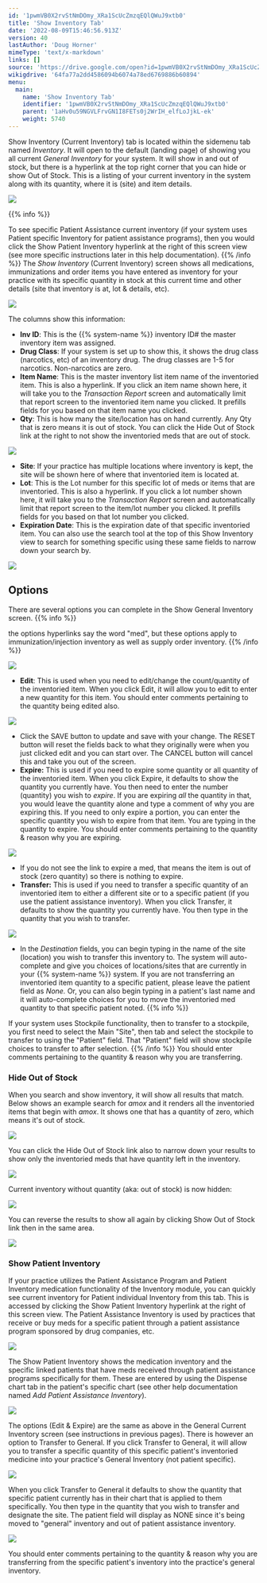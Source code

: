 ```yaml
---
id: '1pwmVB0X2rvStNmDOmy_XRa1ScUcZmzqEQlQWuJ9xtb0'
title: 'Show Inventory Tab'
date: '2022-08-09T15:46:56.913Z'
version: 40
lastAuthor: 'Doug Horner'
mimeType: 'text/x-markdown'
links: []
source: 'https://drive.google.com/open?id=1pwmVB0X2rvStNmDOmy_XRa1ScUcZmzqEQlQWuJ9xtb0'
wikigdrive: '64fa77a2dd4586094b6074a78ed6769886b60894'
menu:
  main:
    name: 'Show Inventory Tab'
    identifier: '1pwmVB0X2rvStNmDOmy_XRa1ScUcZmzqEQlQWuJ9xtb0'
    parent: '1aHv0u59NGVLFrvGN1I8FETs0j2WrIH_elfLoJjkL-ek'
    weight: 5740
---
```

Show Inventory (Current Inventory) tab is located within the sidemenu tab named *Inventory*. It will open to the default (landing page) of showing you all current *General Inventory* for your system. It will show in and out of stock, but there is a hyperlink at the top right corner that you can hide or show Out of Stock. This is a listing of your current inventory in the system along with its quantity, where it is (site) and item details.
  
![](../show-inventory-tab.assets/100002010000053C000001B9287259E7181A5521.png)  

{{% info %}}

To see specific Patient Assistance current inventory (if your system uses Patient specific Inventory for patient assistance programs), then you would click the Show Patient Inventory hyperlink at the right of this screen view (see more specific instructions later in this help documentation).
{{% /info %}}
The *Show Inventory* (Current Inventory) screen shows all medications, immunizations and order items you have entered as inventory for your practice with its specific quantity in stock at this current time and other details (site that inventory is at, lot & details, etc).
  
![](../show-inventory-tab.assets/100002010000053D000001C9DF7535B3FC1D78EB.png)  

The columns show this information:
* <strong>Inv ID</strong>: This is the {{% system-name %}} inventory ID# the master inventory item was assigned.
* <strong>Drug Class</strong>: If your system is set up to show this, it shows the drug class (narcotics, etc) of an inventory drug. The drug classes are 1-5 for narcotics. Non-narcotics are zero.
* <strong>Item Name</strong>: This is the master inventory list item name of the inventoried item. This is also a hyperlink. If you click an item name shown here, it will take you to the <em>Transaction Report</em> screen and automatically limit that report screen to the inventoried item name you clicked. It prefills fields for you based on that item name you clicked.
* <strong>Qty</strong>: This is how many the site/location has on hand currently. Any Qty that is zero means it is out of stock. You can click the Hide Out of Stock link at the right to not show the inventoried meds that are out of stock.
  
![](../show-inventory-tab.assets/100000000000015B0000002332A6D5E6C3FD91E9.png)  

* <strong>Site</strong>: If your practice has multiple locations where inventory is kept, the site will be shown here of where that inventoried item is located at.
* <strong>Lot</strong>: This is the Lot number for this specific lot of meds or items that are inventoried. This is also a hyperlink. If you click a lot number shown here, it will take you to the <em>Transaction Report</em> screen and automatically limit that report screen to the item/lot number you clicked. It prefills fields for you based on that lot number you clicked.
* <strong>Expiration Date</strong>: This is the expiration date of that specific inventoried item.
You can also use the search tool at the top of this Show Inventory view to search for something specific using these same fields to narrow down your search by.
  
![](../show-inventory-tab.assets/10000201000002AB00000097762A7534B62AB252.png)  

  
## Options  

There are several options you can complete in the Show General Inventory screen.
{{% info %}}

the options hyperlinks say the word "med", but these options apply to immunization/injection inventory as well as supply order inventory.
{{% /info %}}
  
![](../show-inventory-tab.assets/10000201000003F20000016FCA242705569C7861.png)  

* <strong>Edit</strong>: This is used when you need to edit/change the count/quantity of the inventoried item. When you click Edit, it will allow you to edit to enter a new quantity for this item. You should enter comments pertaining to the quantity being edited also.
  
![](../show-inventory-tab.assets/100002010000017B000000B1E99B0EF585EA60EE.png)  

* Click the SAVE button to update and save with your change. The RESET button will reset the fields back to what they originally were when you just clicked edit and you can start over. The CANCEL button will cancel this and take you out of the screen.
* <strong>Expire:</strong> This is used if you need to expire some quantity or all quantity of the inventoried item. When you click Expire, it defaults to show the quantity you currently have. You then need to enter the number (quantity) you wish to <em>expire</em>. If you are expiring <em>all</em> the quantity in that, you would leave the quantity alone and type a comment of why you are expiring this. If you need to only expire a portion, you can enter the specific quantity you wish to expire from that item. You are typing in the quantity to expire. You should enter comments pertaining to the quantity & reason why you are expiring.
  
![](../show-inventory-tab.assets/1000020100000158000000ACB9061E4D637B108C.png)  

* If you do not see the link to expire a med, that means the item is out of stock (zero quantity) so there is nothing to expire.
* <strong>Transfer:</strong> This is used if you need to transfer a specific quantity of an inventoried item to either a different site or to a specific patient (if you use the patient assistance inventory). When you click Transfer, it defaults to show the quantity you currently have. You then type in the quantity that you wish to transfer.
  
![](../show-inventory-tab.assets/1000020100000245000000F21F096AB2FA98F90E.png)  

* In the <em>Destination</em> fields, you can begin typing in the name of the site (location) you wish to transfer this inventory to. The system will auto-complete and give you choices of locations/sites that are currently in your {{% system-name %}} system. If you are not transferring an inventoried item quantity to a specific patient, please leave the patient field as <em>None.</em> Or, you can also begin typing in a patient's last name and it will auto-complete choices for you to move the inventoried med quantity to that specific patient noted.
{{% info %}}

If your system uses Stockpile functionality, then to transfer to a stockpile, you first need to select the Main "Site", then tab and select the stockpile to transfer to using the "Patient" field. That "Patient" field will show stockpile choices to transfer to after selection.
{{% /info %}}
You should enter comments pertaining to the quantity & reason why you are transferring.
  
### Hide Out of Stock  

When you search and show inventory, it will show all results that match. Below shows an example search for *amox* and it renders all the inventoried items that begin with *amox*. It shows one that has a quantity of zero, which means it's out of stock.
  
![](../show-inventory-tab.assets/10000201000004D6000001137D92DD95CF6B50D5.png)  

You can click the Hide Out of Stock link also to narrow down your results to show only the inventoried meds that have quantity left in the inventory.
  
![](../show-inventory-tab.assets/10000201000004BB00000066BFEB763C94C0C161.png)  

Current inventory without quantity (aka: out of stock) is now hidden:
  
![](../show-inventory-tab.assets/10000201000004E3000000E51B42B74FBF383ED5.png)  

You can reverse the results to show all again by clicking Show Out of Stock link then in the same area.
  
![](../show-inventory-tab.assets/10000201000004E3000000E5FAF0B21F2D6BDA4E.png)  

  
### Show Patient Inventory  

If your practice utilizes the Patient Assistance Program and Patient Inventory medication functionality of the Inventory module, you can quickly see current inventory for Patient individual Inventory from this tab. This is accessed by clicking the Show Patient Inventory hyperlink at the right of this screen view. The Patient Assistance Inventory is used by practices that receive or buy meds for a specific patient through a patient assistance program sponsored by drug companies, etc.
  
![](../show-inventory-tab.assets/10000201000005310000017A762826CD3015DAE8.png)  

The Show Patient Inventory shows the medication inventory and the specific linked patients that have meds received through patient assistance programs specifically for them. These are entered by using the Dispense chart tab in the patient's specific chart (see other help documentation named *Add Patient Assistance Inventory*).
  
![](../show-inventory-tab.assets/100002010000054C00000122B04E53622898BDC7.png)  

The options (Edit & Expire) are the same as above in the General Current Inventory screen (see instructions in previous pages).
There is however an option to Transfer to General. If you click Transfer to General, it will allow you to transfer a specific quantity of this specific patient's inventoried medicine into your practice's General Inventory (not patient specific).
  
![](../show-inventory-tab.assets/100002010000054C00000122BCC9C3733EBC5687.png)  

When you click Transfer to General it defaults to show the quantity that specific patient currently has in their chart that is applied to them specifically. You then type in the quantity that you wish to transfer and designate the site. The patient field will display as NONE since it's being moved to "general" inventory and out of patient assistance inventory.
  
![](../show-inventory-tab.assets/1000020100000247000000ECAB189D42F83EE432.png)  

You should enter comments pertaining to the quantity & reason why you are transferring from the specific patient's inventory into the practice's general inventory.
